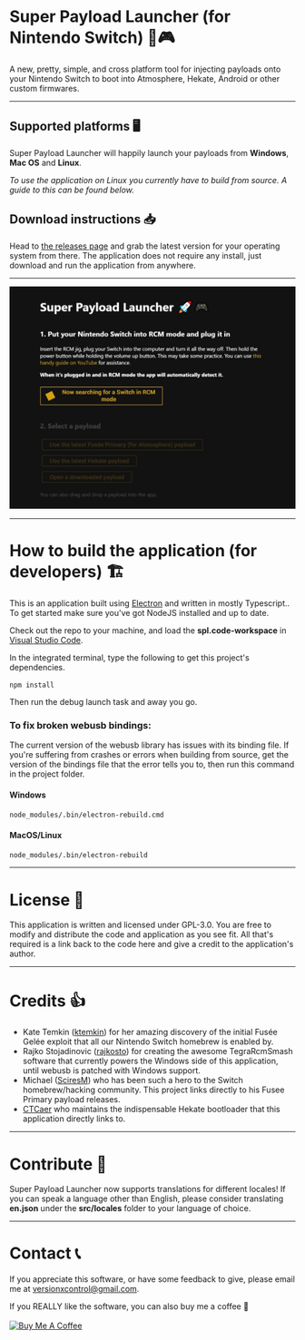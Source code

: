 # **Super Payload Launcher (for Nintendo Switch) 🚀🎮**
A new, pretty, simple, and cross platform tool for injecting payloads onto your Nintendo Switch to boot into Atmosphere, Hekate, Android or other custom firmwares.

---

## Supported platforms 🖥️
Super Payload Launcher will happily launch your payloads from **Windows**, **Mac OS** and **Linux**.

*To use the application on Linux you currently have to build from source. A guide to this can be found below.*

## Download instructions 📥
Head to [the releases page](https://github.com/versionxcontrol/super-payload-launcher/releases) and grab the latest version for your operating system from there. The application does not require any install, just download and run the application from anywhere.

---

![Super Payload Launcher teaser image](.github/img/spl.jpg)

---

# How to build the application (for developers) 🏗️
This is an application built using [Electron](https://www.electronjs.org/) and written in mostly Typescript.. To get started make sure you've got NodeJS installed and up to date.

Check out the repo to your machine, and load the **spl.code-workspace** in [Visual Studio Code](https://code.visualstudio.com/).
<br />

In the integrated terminal, type the following to get this project's dependencies.

```
npm install
```

Then run the debug launch task and away you go.
<br />

### To fix broken webusb bindings:
The current version of the webusb library has issues with its binding file. If you're suffering from crashes or errors when building from source, get the version of the bindings file that the error tells you to, then run this command in the project folder.

#### Windows
```
node_modules/.bin/electron-rebuild.cmd
```
#### MacOS/Linux
```
node_modules/.bin/electron-rebuild
```

---

# License 📄

This application is written and licensed under GPL-3.0. You are free to modify and distribute the code and application as you see fit. All that's required is a link back to the code here and give a credit to the application's author.

---

# Credits 👍

- Kate Temkin ([ktemkin](https://twitter.com/ktemkin)) for her amazing discovery of the initial Fusée Gelée exploit that all our Nintendo Switch homebrew is enabled by.
- Rajko Stojadinovic ([rajkosto](https://twitter.com/rajkosto)) for creating the awesome TegraRcmSmash software that currently powers the Windows side of this application, until webusb is patched with Windows support.
- Michael ([SciresM](https://twitter.com/SciresM)) who has been such a hero to the Switch homebrew/hacking community. This project links directly to his Fusee Primary payload releases.
- [CTCaer](https://twitter.com/ctcaer) who maintains the indispensable Hekate bootloader that this application directly links to. 

---

# Contribute 🎁

Super Payload Launcher now supports translations for different locales! If you can speak a language other than English, please
consider translating **en.json** under the **src/locales** folder to your language of choice.

---

# Contact 📞

If you appreciate this software, or have some feedback to give, please email me at versionxcontrol@gmail.com.

If you REALLY like the software, you can also buy me a coffee 🙏 
</br></br><a href="https://www.buymeacoffee.com/versioncontrol" target="_blank"><img src="https://cdn.buymeacoffee.com/buttons/default-orange.png" alt="Buy Me A Coffee" height="41" width="174"></a>
